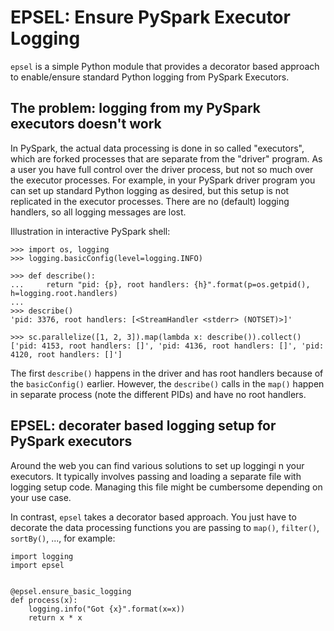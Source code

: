 
# EPSEL: Ensure PySpark Executor Logging

`epsel` is a simple Python module that provides
a decorator based approach to enable/ensure standard Python logging 
from PySpark Executors.


## The problem: logging from my PySpark executors doesn't work

In PySpark, the actual data processing is done in so called "executors",
which are forked processes that are separate from the "driver" program.
As a user you have full control over the driver process, 
but not so much over the executor processes.
For example, in your PySpark driver program you can set up 
standard Python logging as desired, 
but this setup is not replicated in the executor processes.
There are no (default) logging handlers, so all logging messages are lost.

Illustration in interactive PySpark shell:

    >>> import os, logging
    >>> logging.basicConfig(level=logging.INFO)
    
    >>> def describe():
    ...     return "pid: {p}, root handlers: {h}".format(p=os.getpid(), h=logging.root.handlers)
    ... 
    >>> describe()
    'pid: 3376, root handlers: [<StreamHandler <stderr> (NOTSET)>]'

    >>> sc.parallelize([1, 2, 3]).map(lambda x: describe()).collect()
    ['pid: 4153, root handlers: []', 'pid: 4136, root handlers: []', 'pid: 4120, root handlers: []']

The first `describe()` happens in the driver and has root handlers because
of the `basicConfig()` earlier.
However, the `describe()` calls in the `map()` happen in separate process
(note the different PIDs) and have no root handlers.


## EPSEL: decorater based logging setup for PySpark executors

Around the web you can find various solutions to set up loggingi n your executors. 
It typically involves passing and loading a separate file with logging setup code.
Managing this file might be cumbersome depending on your use case.


In contrast, `epsel` takes a decorator based approach.
You just have to decorate the data processing functions you are passing 
to `map()`, `filter()`, `sortBy()`, ..., for example:


    import logging
    import epsel
    
    
    @epsel.ensure_basic_logging
    def process(x):
        logging.info("Got {x}".format(x=x))
        return x * x
